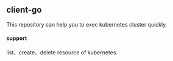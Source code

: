 ## client-go

This repository can help you to exec kubernetes cluster quickly.

#### support
list、create、delete resource of kubernetes.